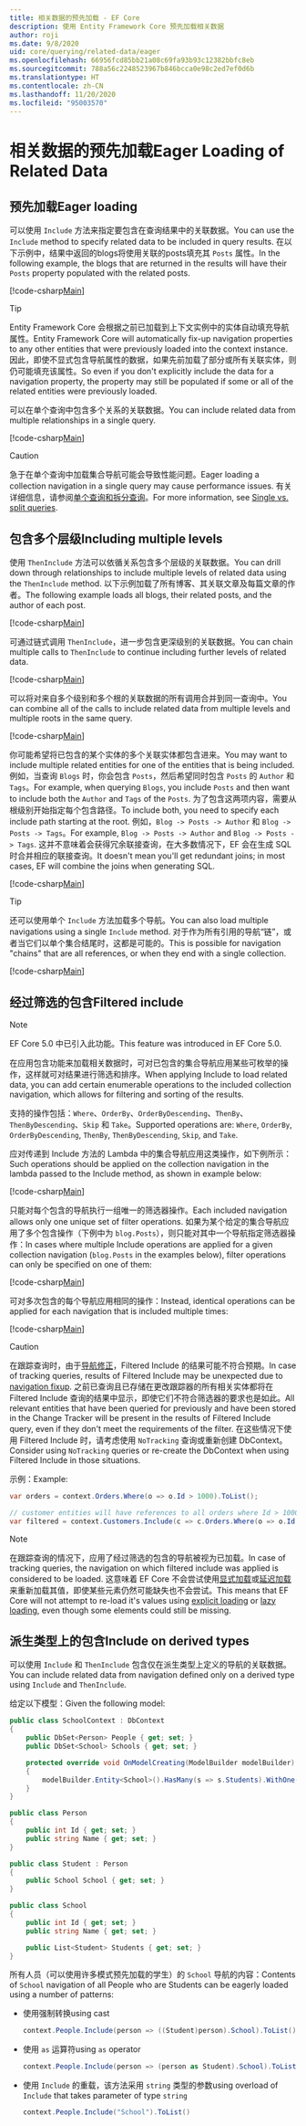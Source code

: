 ```yaml
---
title: 相关数据的预先加载 - EF Core
description: 使用 Entity Framework Core 预先加载相关数据
author: roji
ms.date: 9/8/2020
uid: core/querying/related-data/eager
ms.openlocfilehash: 66956fcd85bb21a08c69fa93b93c12382bbfc8eb
ms.sourcegitcommit: 788a56c2248523967b846bcca0e98c2ed7ef0d6b
ms.translationtype: HT
ms.contentlocale: zh-CN
ms.lasthandoff: 11/20/2020
ms.locfileid: "95003570"
---
```

# <a name="eager-loading-of-related-data"></a><span data-ttu-id="6ad08-103">相关数据的预先加载</span><span class="sxs-lookup"><span data-stu-id="6ad08-103">Eager Loading of Related Data</span></span>

## <a name="eager-loading"></a><span data-ttu-id="6ad08-104">预先加载</span><span class="sxs-lookup"><span data-stu-id="6ad08-104">Eager loading</span></span>

<span data-ttu-id="6ad08-105">可以使用 `Include` 方法来指定要包含在查询结果中的关联数据。</span><span class="sxs-lookup"><span data-stu-id="6ad08-105">You can use the `Include` method to specify related data to be included in query results.</span></span> <span data-ttu-id="6ad08-106">在以下示例中，结果中返回的blogs将使用关联的posts填充其 `Posts` 属性。</span><span class="sxs-lookup"><span data-stu-id="6ad08-106">In the following example, the blogs that are returned in the results will have their `Posts` property populated with the related posts.</span></span>

[!code-csharp[Main](../../../../samples/core/Querying/RelatedData/Program.cs#SingleInclude)]

> [!TIP]
> <span data-ttu-id="6ad08-107">Entity Framework Core 会根据之前已加载到上下文实例中的实体自动填充导航属性。</span><span class="sxs-lookup"><span data-stu-id="6ad08-107">Entity Framework Core will automatically fix-up navigation properties to any other entities that were previously loaded into the context instance.</span></span> <span data-ttu-id="6ad08-108">因此，即使不显式包含导航属性的数据，如果先前加载了部分或所有关联实体，则仍可能填充该属性。</span><span class="sxs-lookup"><span data-stu-id="6ad08-108">So even if you don't explicitly include the data for a navigation property, the property may still be populated if some or all of the related entities were previously loaded.</span></span>

<span data-ttu-id="6ad08-109">可以在单个查询中包含多个关系的关联数据。</span><span class="sxs-lookup"><span data-stu-id="6ad08-109">You can include related data from multiple relationships in a single query.</span></span>

[!code-csharp[Main](../../../../samples/core/Querying/RelatedData/Program.cs#MultipleIncludes)]

> [!CAUTION]
> <span data-ttu-id="6ad08-110">急于在单个查询中加载集合导航可能会导致性能问题。</span><span class="sxs-lookup"><span data-stu-id="6ad08-110">Eager loading a collection navigation in a single query may cause performance issues.</span></span> <span data-ttu-id="6ad08-111">有关详细信息，请参阅[单个查询和拆分查询](xref:core/querying/single-split-queries)。</span><span class="sxs-lookup"><span data-stu-id="6ad08-111">For more information, see [Single vs. split queries](xref:core/querying/single-split-queries).</span></span>

## <a name="including-multiple-levels"></a><span data-ttu-id="6ad08-112">包含多个层级</span><span class="sxs-lookup"><span data-stu-id="6ad08-112">Including multiple levels</span></span>

<span data-ttu-id="6ad08-113">使用 `ThenInclude` 方法可以依循关系包含多个层级的关联数据。</span><span class="sxs-lookup"><span data-stu-id="6ad08-113">You can drill down through relationships to include multiple levels of related data using the `ThenInclude` method.</span></span> <span data-ttu-id="6ad08-114">以下示例加载了所有博客、其关联文章及每篇文章的作者。</span><span class="sxs-lookup"><span data-stu-id="6ad08-114">The following example loads all blogs, their related posts, and the author of each post.</span></span>

[!code-csharp[Main](../../../../samples/core/Querying/RelatedData/Program.cs#SingleThenInclude)]

<span data-ttu-id="6ad08-115">可通过链式调用 `ThenInclude`，进一步包含更深级别的关联数据。</span><span class="sxs-lookup"><span data-stu-id="6ad08-115">You can chain multiple calls to `ThenInclude` to continue including further levels of related data.</span></span>

[!code-csharp[Main](../../../../samples/core/Querying/RelatedData/Program.cs#MultipleThenIncludes)]

<span data-ttu-id="6ad08-116">可以将对来自多个级别和多个根的关联数据的所有调用合并到同一查询中。</span><span class="sxs-lookup"><span data-stu-id="6ad08-116">You can combine all of the calls to include related data from multiple levels and multiple roots in the same query.</span></span>

[!code-csharp[Main](../../../../samples/core/Querying/RelatedData/Program.cs#IncludeTree)]

<span data-ttu-id="6ad08-117">你可能希望将已包含的某个实体的多个关联实体都包含进来。</span><span class="sxs-lookup"><span data-stu-id="6ad08-117">You may want to include multiple related entities for one of the entities that is being included.</span></span> <span data-ttu-id="6ad08-118">例如，当查询 `Blogs` 时，你会包含 `Posts`，然后希望同时包含 `Posts` 的 `Author` 和 `Tags`。</span><span class="sxs-lookup"><span data-stu-id="6ad08-118">For example, when querying `Blogs`, you include `Posts` and then want to include both the `Author` and `Tags` of the `Posts`.</span></span> <span data-ttu-id="6ad08-119">为了包含这两项内容，需要从根级别开始指定每个包含路径。</span><span class="sxs-lookup"><span data-stu-id="6ad08-119">To include both, you need to specify each include path starting at the root.</span></span> <span data-ttu-id="6ad08-120">例如，`Blog -> Posts -> Author` 和 `Blog -> Posts -> Tags`。</span><span class="sxs-lookup"><span data-stu-id="6ad08-120">For example, `Blog -> Posts -> Author` and `Blog -> Posts -> Tags`.</span></span> <span data-ttu-id="6ad08-121">这并不意味着会获得冗余联接查询，在大多数情况下，EF 会在生成 SQL 时合并相应的联接查询。</span><span class="sxs-lookup"><span data-stu-id="6ad08-121">It doesn't mean you'll get redundant joins; in most cases, EF will combine the joins when generating SQL.</span></span>

[!code-csharp[Main](../../../../samples/core/Querying/RelatedData/Program.cs#MultipleLeafIncludes)]

> [!TIP]
> <span data-ttu-id="6ad08-122">还可以使用单个 `Include` 方法加载多个导航。</span><span class="sxs-lookup"><span data-stu-id="6ad08-122">You can also load multiple navigations using a single `Include` method.</span></span> <span data-ttu-id="6ad08-123">对于作为所有引用的导航“链”，或者当它们以单个集合结尾时，这都是可能的。</span><span class="sxs-lookup"><span data-stu-id="6ad08-123">This is possible for navigation "chains" that are all references, or when they end with a single collection.</span></span>

[!code-csharp[Main](../../../../samples/core/Querying/RelatedData/Program.cs#IncludeMultipleNavigationsWithSingleInclude)]

## <a name="filtered-include"></a><span data-ttu-id="6ad08-124">经过筛选的包含</span><span class="sxs-lookup"><span data-stu-id="6ad08-124">Filtered include</span></span>

> [!NOTE]
> <span data-ttu-id="6ad08-125">EF Core 5.0 中已引入此功能。</span><span class="sxs-lookup"><span data-stu-id="6ad08-125">This feature was introduced in EF Core 5.0.</span></span>

<span data-ttu-id="6ad08-126">在应用包含功能来加载相关数据时，可对已包含的集合导航应用某些可枚举的操作，这样就可对结果进行筛选和排序。</span><span class="sxs-lookup"><span data-stu-id="6ad08-126">When applying Include to load related data, you can add certain enumerable operations to the included collection navigation, which allows for filtering and sorting of the results.</span></span>

<span data-ttu-id="6ad08-127">支持的操作包括：`Where`、`OrderBy`、`OrderByDescending`、`ThenBy`、`ThenByDescending`、`Skip` 和 `Take`。</span><span class="sxs-lookup"><span data-stu-id="6ad08-127">Supported operations are: `Where`, `OrderBy`, `OrderByDescending`, `ThenBy`, `ThenByDescending`, `Skip`, and `Take`.</span></span>

<span data-ttu-id="6ad08-128">应对传递到 Include 方法的 Lambda 中的集合导航应用这类操作，如下例所示：</span><span class="sxs-lookup"><span data-stu-id="6ad08-128">Such operations should be applied on the collection navigation in the lambda passed to the Include method, as shown in example below:</span></span>

[!code-csharp[Main](../../../../samples/core/Querying/RelatedData/Program.cs#FilteredInclude)]

<span data-ttu-id="6ad08-129">只能对每个包含的导航执行一组唯一的筛选器操作。</span><span class="sxs-lookup"><span data-stu-id="6ad08-129">Each included navigation allows only one unique set of filter operations.</span></span> <span data-ttu-id="6ad08-130">如果为某个给定的集合导航应用了多个包含操作（下例中为 `blog.Posts`），则只能对其中一个导航指定筛选器操作：</span><span class="sxs-lookup"><span data-stu-id="6ad08-130">In cases where multiple Include operations are applied for a given collection navigation (`blog.Posts` in the examples below), filter operations can only be specified on one of them:</span></span>

[!code-csharp[Main](../../../../samples/core/Querying/RelatedData/Program.cs#MultipleLeafIncludesFiltered1)]

<span data-ttu-id="6ad08-131">可对多次包含的每个导航应用相同的操作：</span><span class="sxs-lookup"><span data-stu-id="6ad08-131">Instead, identical operations can be applied for each navigation that is included multiple times:</span></span>

[!code-csharp[Main](../../../../samples/core/Querying/RelatedData/Program.cs#MultipleLeafIncludesFiltered2)]

> [!CAUTION]
> <span data-ttu-id="6ad08-132">在跟踪查询时，由于[导航修正](xref:core/querying/tracking)，Filtered Include 的结果可能不符合预期。</span><span class="sxs-lookup"><span data-stu-id="6ad08-132">In case of tracking queries, results of Filtered Include may be unexpected due to [navigation fixup](xref:core/querying/tracking).</span></span> <span data-ttu-id="6ad08-133">之前已查询且已存储在更改跟踪器的所有相关实体都将在 Filtered Include 查询的结果中显示，即使它们不符合筛选器的要求也是如此。</span><span class="sxs-lookup"><span data-stu-id="6ad08-133">All relevant entities that have been queried for previously and have been stored in the Change Tracker will be present in the results of Filtered Include query, even if they don't meet the requirements of the filter.</span></span> <span data-ttu-id="6ad08-134">在这些情况下使用 Filtered Include 时，请考虑使用 `NoTracking` 查询或重新创建 DbContext。</span><span class="sxs-lookup"><span data-stu-id="6ad08-134">Consider using `NoTracking` queries or re-create the DbContext when using Filtered Include in those situations.</span></span>

<span data-ttu-id="6ad08-135">示例：</span><span class="sxs-lookup"><span data-stu-id="6ad08-135">Example:</span></span>

```csharp
var orders = context.Orders.Where(o => o.Id > 1000).ToList();

// customer entities will have references to all orders where Id > 1000, rather than > 5000
var filtered = context.Customers.Include(c => c.Orders.Where(o => o.Id > 5000)).ToList();
```

> [!NOTE]
> <span data-ttu-id="6ad08-136">在跟踪查询的情况下，应用了经过筛选的包含的导航被视为已加载。</span><span class="sxs-lookup"><span data-stu-id="6ad08-136">In case of tracking queries, the navigation on which filtered include was applied is considered to be loaded.</span></span> <span data-ttu-id="6ad08-137">这意味着 EF Core 不会尝试使用[显式加载](xref:core/querying/related-data/explicit)或[延迟加载](xref:core/querying/related-data/lazy)来重新加载其值，即使某些元素仍然可能缺失也不会尝试。</span><span class="sxs-lookup"><span data-stu-id="6ad08-137">This means that EF Core will not attempt to re-load it's values using [explicit loading](xref:core/querying/related-data/explicit) or [lazy loading](xref:core/querying/related-data/lazy), even though some elements could still be missing.</span></span>

## <a name="include-on-derived-types"></a><span data-ttu-id="6ad08-138">派生类型上的包含</span><span class="sxs-lookup"><span data-stu-id="6ad08-138">Include on derived types</span></span>

<span data-ttu-id="6ad08-139">可以使用 `Include` 和 `ThenInclude` 包含仅在派生类型上定义的导航的关联数据。</span><span class="sxs-lookup"><span data-stu-id="6ad08-139">You can include related data from navigation defined only on a derived type using `Include` and `ThenInclude`.</span></span>

<span data-ttu-id="6ad08-140">给定以下模型：</span><span class="sxs-lookup"><span data-stu-id="6ad08-140">Given the following model:</span></span>

```csharp
public class SchoolContext : DbContext
{
    public DbSet<Person> People { get; set; }
    public DbSet<School> Schools { get; set; }

    protected override void OnModelCreating(ModelBuilder modelBuilder)
    {
        modelBuilder.Entity<School>().HasMany(s => s.Students).WithOne(s => s.School);
    }
}

public class Person
{
    public int Id { get; set; }
    public string Name { get; set; }
}

public class Student : Person
{
    public School School { get; set; }
}

public class School
{
    public int Id { get; set; }
    public string Name { get; set; }

    public List<Student> Students { get; set; }
}
```

<span data-ttu-id="6ad08-141">所有人员（可以使用许多模式预先加载的学生）的 `School` 导航的内容：</span><span class="sxs-lookup"><span data-stu-id="6ad08-141">Contents of `School` navigation of all People who are Students can be eagerly loaded using a number of patterns:</span></span>

* <span data-ttu-id="6ad08-142">使用强制转换</span><span class="sxs-lookup"><span data-stu-id="6ad08-142">using cast</span></span>

  ```csharp
  context.People.Include(person => ((Student)person).School).ToList()
  ```

* <span data-ttu-id="6ad08-143">使用 `as` 运算符</span><span class="sxs-lookup"><span data-stu-id="6ad08-143">using `as` operator</span></span>

  ```csharp
  context.People.Include(person => (person as Student).School).ToList()
  ```

* <span data-ttu-id="6ad08-144">使用 `Include` 的重载，该方法采用 `string` 类型的参数</span><span class="sxs-lookup"><span data-stu-id="6ad08-144">using overload of `Include` that takes parameter of type `string`</span></span>

  ```csharp
  context.People.Include("School").ToList()
  ```
